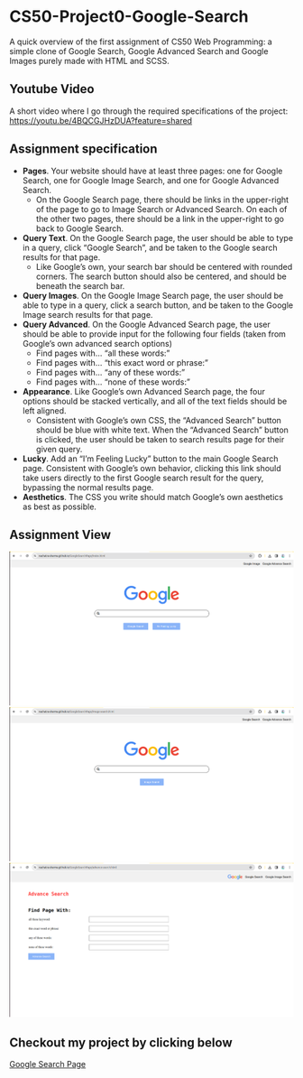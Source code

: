 # CS50-Project0-Google-Search

A quick overview of the first assignment of CS50 Web Programming: a simple clone of Google Search, Google Advanced Search and Google Images purely made with HTML and SCSS.

## Youtube Video

A short video where I go through the required specifications of the project: https://youtu.be/4BQCGJHzDUA?feature=shared

## Assignment specification

- **Pages**. Your website should have at least three pages: one for Google Search, one for Google Image Search, and one for Google Advanced Search.
  - On the Google Search page, there should be links in the upper-right of the page to go to Image Search or Advanced Search. On each of the other two pages, there should be a link in the upper-right to go back to Google Search.
- **Query Text**. On the Google Search page, the user should be able to type in a query, click “Google Search”, and be taken to the Google search results for that page.
  - Like Google’s own, your search bar should be centered with rounded corners. The search button should also be centered, and should be beneath the search bar.
- **Query Images**. On the Google Image Search page, the user should be able to type in a query, click a search button, and be taken to the Google Image search results for that page.
- **Query Advanced**. On the Google Advanced Search page, the user should be able to provide input for the following four fields (taken from Google’s own advanced search options)
  - Find pages with… “all these words:”
  - Find pages with… “this exact word or phrase:”
  - Find pages with… “any of these words:”
  - Find pages with… “none of these words:”
- **Appearance**. Like Google’s own Advanced Search page, the four options should be stacked vertically, and all of the text fields should be left aligned.
  - Consistent with Google’s own CSS, the “Advanced Search” button should be blue with white text. When the “Advanced Search” button is clicked, the user should be taken to search results page for their given query.
- **Lucky**. Add an “I’m Feeling Lucky” button to the main Google Search page. Consistent with Google’s own behavior, clicking this link should take users directly to the first Google search result for the query, bypassing the normal results page.
- **Aesthetics**. The CSS you write should match Google’s own aesthetics as best as possible.

## Assignment View

![google-search](./google-search.png)
![image-search](./image-search.png)
![advance-search](./advance-search.png)


## Checkout my project by clicking below

[Google Search Page](https://nachatra-sharma.github.io/GoogleSearchPage/)
